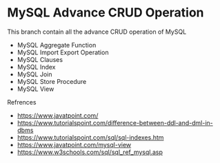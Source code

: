 # MySQL Advance CRUD Operation

This branch contain all the advance CRUD operation of MySQL 

* MySQL Aggregate Function 
* MySQL Import Export Operation
* MySQL Clauses
* MySQL Index 
* MySQL Join
* MySQL Store Procedure
* MySQL View

Refrences

* https://www.javatpoint.com/
* https://www.tutorialspoint.com/difference-between-ddl-and-dml-in-dbms
* https://www.tutorialspoint.com/sql/sql-indexes.htm
* https://www.javatpoint.com/mysql-view
* https://www.w3schools.com/sql/sql_ref_mysql.asp
